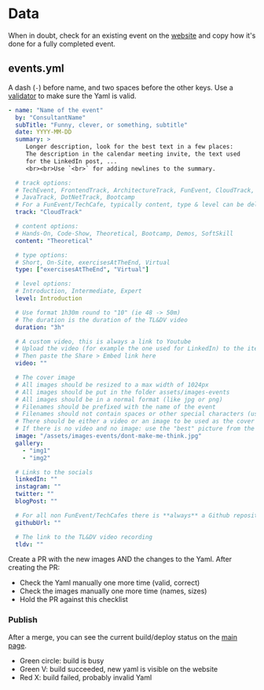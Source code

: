 # Data

When in doubt, check for an existing event on the [website](https://itenium.be/Competence-Center/events)
and copy how it's done for a fully completed event.


## events.yml

A dash (`-`) before name, and two spaces before the other keys.
Use a [validator](https://www.yamllint.com/) to make sure the Yaml is valid.


```yaml
- name: "Name of the event"
  by: "ConsultantName"
  subTitle: "Funny, clever, or something, subtitle"
  date: YYYY-MM-DD
  summary: >
     Longer description, look for the best text in a few places:
     The description in the calendar meeting invite, the text used
     for the LinkedIn post, ...
     <br><br>Use `<br>` for adding newlines to the summary.

  # track options:
  # TechEvent, FrontendTrack, ArchitectureTrack, FunEvent, CloudTrack, QAEvent, TechCafe
  # JavaTrack, DotNetTrack, Bootcamp
  # For a FunEvent/TechCafe, typically content, type & level can be deleted
  track: "CloudTrack"

  # content options:
  # Hands-On, Code-Show, Theoretical, Bootcamp, Demos, SoftSkill
  content: "Theoretical"

  # type options:
  # Short, On-Site, exercisesAtTheEnd, Virtual
  type: ["exercisesAtTheEnd", "Virtual"]

  # level options:
  # Introduction, Intermediate, Expert
  level: Introduction

  # Use format 1h30m round to "10" (ie 48 -> 50m)
  # The duration is the duration of the TL&DV video
  duration: "3h"

  # A custom video, this is always a link to Youtube
  # Upload the video (for example the one used for LinkedIn) to the itenium YT channel
  # Then paste the Share > Embed link here
  video: ""

  # The cover image
  # All images should be resized to a max width of 1024px
  # All images should be put in the folder assets/images-events
  # All images should be in a normal format (like jpg or png)
  # Filenames should be prefixed with the name of the event
  # Filenames should not contain spaces or other special characters (use dashes)
  # There should be either a video or an image to be used as the cover image.
  # If there is no video and no image: use the "best" picture from the gallery.
  image: "/assets/images-events/dont-make-me-think.jpg"
  gallery:
    - "img1"
    - "img2"

  # Links to the socials
  linkedIn: ""
  instagram: ""
  twitter: ""
  blogPost: ""

  # For all non FunEvent/TechCafes there is **always** a Github repository
  githubUrl: ""

  # The link to the TL&DV video recording
  tldv: ""
```

Create a PR with the new images AND the changes to the Yaml.
After creating the PR:
- Check the Yaml manually one more time (valid, correct)
- Check the images manually one more time (names, sizes)
- Hold the PR against this checklist


### Publish

After a merge, you can see the current build/deploy status on the
[main page](https://github.com/itenium-be/Competence-Center).

- Green circle: build is busy
- Green V: build succeeded, new yaml is visible on the website
- Red X: build failed, probably invalid Yaml
